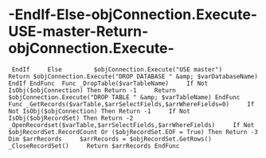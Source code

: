 # -EndIf-Else-objConnection.Execute-USE-master-Return-objConnection.Execute-
     EndIf     Else         $objConnection.Execute("USE master")         Return $objConnection.Execute("DROP DATABASE " &amp; $varDatabaseName)     EndIf EndFunc  Func _DropTable($varTableName)     If Not IsObj($objConnection) Then Return -1     Return $objConnection.Execute("DROP TABLE " &amp; $varTableName) EndFunc  Func _GetRecords($varTable,$arrSelectFields,$arrWhereFields=0)     If Not IsObj($objConnection) Then Return -1     If Not IsObj($objRecordSet) Then Return -2     _OpenRecordset($varTable,$arrSelectFields,$arrWhereFields)     If Not $objRecordSet.RecordCount Or ($objRecordSet.EOF = True) Then Return -3     Dim $arrRecords     $arrRecords = $objRecordSet.GetRows()     _CloseRecordSet()     Return $arrRecords EndFunc
